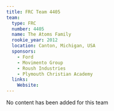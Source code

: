 ```yaml
---
title: FRC Team 4405
team:
  type: FRC
  number: 4405
  name: The Atoms Family
  rookie_year: 2012
  location: Canton, Michigan, USA
  sponsors:
    - Ford
    - Movimento Group
    - Roush Industries
    - Plymouth Christian Academy
  links:
    Website: 
---
```

No content has been added for this team